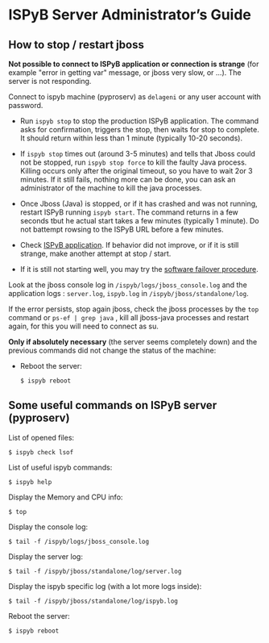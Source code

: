 # ISPyB Server Administrator’s Guide

## How to stop / restart jboss

**Not possible to connect to ISPyB application or connection is strange** (for
example "error in getting var" message, or jboss very slow, or ...). The server
is not responding.

Connect to ispyb machine (pyproserv) as `delageni` or any user account with
password.

 * Run `ispyb stop` to stop the production ISPyB application. The command asks
   for confirmation, triggers the stop, then waits for stop to complete. It
   should return within less than 1 minute (typically 10-20 seconds).

 * If `ispyb stop` times out (around 3-5 minutes) and tells that Jboss
   could not be stopped, run `ispyb stop force` to kill the faulty Java
   process. Killing occurs only after the original timeout, so you have to wait
   2or 3 minutes. If it still fails, nothing more can be done, you can ask an
   administrator of the machine to kill the java processes.

 * Once Jboss (Java) is stopped, or if it has crashed and was not running,
   restart ISPyB running `ispyb start`. The command returns in a few seconds
   tbut he actual start takes a few minutes (typically 1 minute). Do not
   battempt rowsing to the ISPyB URL before a few minutes.

 * Check [ISPyB application](http://ispyb.esrf.fr/). If behavior did not
   improve, or if it is still strange, make another attempt at stop / start.

 * If it is still not starting well, you may try the [software failover
   procedure](http://intranet.esrf.fr/tid/SC/share-1/how-to-restart-ispyb#software-failover-procedure).

Look at the jboss console log in `/ispyb/logs/jboss_console.log` and the
application logs : `server.log`, `ispyb.log` in `/ispyb/jboss/standalone/log`.

If the error persists, stop again jboss, check the jboss processes by the `top`
command or `ps-ef | grep java` , kill all jboss-java processes and restart
again, for this you will need to connect as su.

**Only if absolutely necessary** (the server seems completely down) and the
previous commands did not change the status of the machine:

 * Reboot the server:

    ```
    $ ispyb reboot
    ```

## Some useful commands on ISPyB server (pyproserv)

List of opened files:

```
$ ispyb check lsof
```

List of useful ispyb commands:

```
$ ispyb help
```

Display the Memory and CPU info:

```
$ top  
```

Display the console log:

```
$ tail -f /ispyb/logs/jboss_console.log
```

Display the server log:

```
$ tail -f /ispyb/jboss/standalone/log/server.log
```

Display the ispyb specific log (with a lot more logs inside):

```
$ tail -f /ispyb/jboss/standalone/log/ispyb.log
```

Reboot the server:

```
$ ispyb reboot
```
